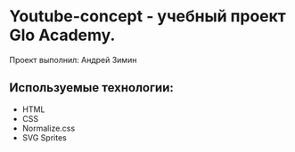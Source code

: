 # Youtube-concept - учебный проект Glo Academy.
Проект выполнил: Андрей Зимин

## Используемые технологии:
- HTML
- CSS
- Normalize.css
- SVG Sprites
